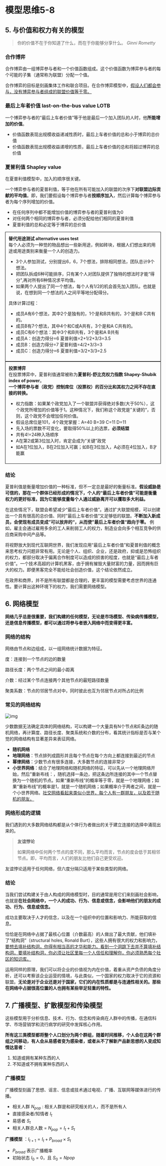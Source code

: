 <head>
    <script src="https://cdn.mathjax.org/mathjax/latest/MathJax.js?config=TeX-AMS-MML_HTMLorMML" type="text/javascript"></script>
    <script type="text/x-mathjax-config">
        MathJax.Hub.Config({
            tex2jax: {
            skipTags: ['script', 'noscript', 'style', 'textarea', 'pre'],
            inlineMath: [['$','$']]
            }
        });
    </script>
</head>

# 模型思维5-8

## 5. 与价值和权力有关的模型

> 你的价值不在于你知道了什么，而在于你能够分享什么。  *Ginni Rometty*

### 合作博弈

合作博弈由一组博弈参与者和一个价值函数组成。这个价值函数为博弈参与者的每个可能的子集（通常称为联盟）分配一个值。

合作博弈的目标是刻画集体工作和联合项目。在合作博弈模型中，<u>假设人们都会参与，没有博弈参与者组成的联盟价值等于零。</u>

### 最后上车者价值 last-on-the-bus value LOTB

一个博弈参与者的“最后上车者价值”等于他是最后一个加入团队的人时，他**所能增加的价值**。

- 价值函数表现出规模收益递减性质时，最后上车者价值的总和小于博弈的总价值
- 价值函数表现出规模收益递增的性质，最后上车者价值的总和将超过博弈的总价值



### 夏普利值 Shapley value

在夏普利值模型中，加入的顺序很关键。

一个博弈参与者的夏普利值，等于他在所有可能加入的联盟的次序下**对联盟边际贡献的平均值**。即，我们要假设每个博弈参与者**按顺序加入**，然后计算每个博弈参与者为每个序列增加的价值。

- 在任何序列中都不能增加价值的博弈参与者的夏普利值为0
- 对任何两个相同的博弈参与者，必须分配给他们相同的夏普利值
- 夏普利值的总和必定等于博弈的总价值

<div style="border:1px solid black;padding:10px">
    <b>替代用途测试 alternative uses test</b></br>
    每个人必须为一种觉的物品想出一些新用途，例如砖块，根据人们想出来的用途或用途类别来衡量一个人的创造力。</br>
	<ul>
        <li>3个人参加测试，分别提出6，6，7个想法，排除相同想法，团队总计9个想法。</li>
        <li>把团队拆成6种可能排序，只有某个人对团队提供了独特的想法时才能“得分",再对所有6种情况求平均值。</li>
        <li>如果两个人提出了同一个想法，每个人有1/2的机会首先加入团队。也就是说，在想到同一个想法的人之间平等地分配得分。</li>        
	</ul>
	具体计算过程：</br>
	<ul>
       	<li>成员A有6个想法，其中2个是独有的，1个是和B共有的，3个是和B C共有的。</li>
        <li>成员B有7个想法，其中4个和C或A共有，3个是和A C共有的。</li>
        <li>成员C有6个想法：其中3个和B共有，3个是和A B共有</li>
       	<li>成员A：创造力得分=6 夏普利值=2+1/2+3/3=3.5</li>
       	<li>成员B：创造力得分=7 夏普利值=4/2+3/3=3</li>
        <li>成员C：创造力得分=6 夏普利值=3/2+3/3=2.5</li>
	</ul>
</div>



<div style="border:1px solid black;padding:10px">
    <b>投票博弈</b></br>
    在投票博弈中，夏普利值通常被称为<b>夏普利-舒比克权力指数 Shapey-Shubik index of power</b>。</br>
	<b>一个博弈参与者（政党）控制席位（投票权）的百分比和其权力之间不存在直接的转换。</b></br>
	<ul>
        <li>权力指数：如果某个政党加入了一个联盟并获得绝对多数(大于50%），这个政党所增加的价值等于1。这种情况下，我们称这个政党是”关键的“，否则，这个政党不会增加任何价值。</li>
        <li>假设总席位是101，4个政党掌握：A=40 B=39 C=11 D=11</li>
        <li>先入场的票数不可变化，要取得50%以上的选票，<b>必须结盟</b></li>
        <li>共有4!=24种入场顺序</li>
        <li>A在第2或第3位加入时，肯定会成为“关键”政党</li>
        <li>如A在1位加入，B在2位加入可赢；如B在3位加入，A必须在4位加入，B才能赢</li>
	</ul>
</div>

### 结论

夏普利值是衡量增加价值的一种标准，但不一定总是最好的衡量标准。**假设威胁是可信的，那在一个群体已经形成的情况下，个人的“最后上车者价值”可能是衡量权力的更好标准，因为它能够度量每个人通过威胁离开可以攫取多大利益。**

在这些情况下，联盟会希望减少“最后上车者价值”。通过扩大联盟规模，可以创建出一个具有很高的总价值、同时”最后上车者价值“又足够低的联盟。**不断加入新成员，会使现有成员变成”可以放弃的“，从而使”最后上车者价值“趋向于零。** 例如，雇主会通过雇用多余的工人来削弱工人的权力，制造业会向多个相互竞争的供应商采购中间产品等。

将视野放大到现代互联网世界，我们发现应用“最后上车者价值”和夏普利值的概念来思考权力问题非常有用。无论是个人、组织、企业，还是政府，抑或是恐怖组织的权力，都部分取决于偏离合作制度可以造成的损害的程度，也就是“最后上车者价值”。一个技术高超的计算机黑客，由于拥有摧毁大量财富的力量，因而拥有巨大的权力。即便黑客完全不能给社会创造价值，这个结论依然成立。

在政界和商界，并不是所有联盟都是合理的，更丰富的模型需要考虑世界的连通性。要计算出这种环境下的权力，我们需要网络模型。



## 6. 网络模型

**网络几乎总是很重要，我们构建的任何模型，无论是市场模型、传染病传播模型，还是信息传播模型，都可以通过将参与者嵌入网络中而变得更丰富。**

### 网络的结构

网络由节点和边组成，以一组网络统计数据为特征。

度：连接到一个节点的边的数量

路径长度：两个节点之间的最小距离

介数：经过某个节点连接两个其他节点的最短路径数量

聚类系数：节点的邻居节点对中，同时彼此也互为邻居节点对所占的比例

### 常见的网络结构

![img](chapter3.assets/00265.jpg)

少数数据无法确定具体的网络结构，可以构建一个大量具有N个节点和E条边的随机网络，再计算度、路径长度、聚类系统和介数的分布，看其统计指标是否与某个觉的网络结构有显著差异来表征网络。

- **随机网络**
- **地理网络**：节点排列成圆形并且每个节点在每个方向上都连接到最近的节点
- **幂律网络**：少数节点有很多连接，大多数节点的连接非常少
- **小世界网络**：结合了地理网络和随机网络的特征，可以先从一个地理网络开始，然后”重新布线：，随机选择一条边，把这条边所连接的其中一个节点替换为一个随机的节点。如果“重新布线”的概率等于零，就是一个地理网络；如果“重新布线”的概率是1，就是一个随机网络；如果概率介于两者之间，就是一个小世界网络。<u>社交网络看起来类似小世界，每个人有一群朋友，以及若干随机的朋友。</u>

### 网络形成的逻辑

我们遇到的大多数网络结构都是从个体行为者做出的关于建立连接的选择中涌现出来的。

>  **友谊悖论**
>
> 如果网络中任何两个节点的度不同，那么平均而言，节点的度会低于其相邻节点。即，平均而言，人们的朋友比他们自己更受欢迎。

友谊悖论适用于任何网络，但六度分隔只适用于某些类型的网络。

### 结论

当我们尝试构建关于由人构成的网络模型时，目的通常是用它们来刻画社会影响，也就是**在社会网络中，一个人的成功、行为、信息或信念，会影响他们的朋友的成功、行为、信息或信念。**

成功主要取决于人才的信念，以及在一个组织中的位置和影响力、所能获取的信息。

恰恰是在网络中占据了最核心位置（介数最高）的人做出了最大贡献，他们填补了“结构洞”（structural holes,  Ronald Burt），这些人拥有很大的权力和影响力，<u>要想去填补结构洞，你得有相当高的才华和能力。看到一个洞跳下去并不算填补结构洞，要填补结构洞，你必须让社区里每一个人信任和理解你，你必须熟悉每个社区的知识库。</u>

运用同样的原理，我们可以将企业的价值视为内在价值，着重从资产负债的角度分析，还可以考察该企业运营的情境，与此类似，一个国家的权力取决于它的资源和联盟。**无论是对于企业还是对于国家，它们的内在性质都是与连通性相关的。那些在网络中占据很高位置的人也拥有某些举足轻重的特性。**



## 7. 广播模型、扩散模型和传染模型

这些模型用于分析信息、技术、行为、信念和传染病在人群中的传播，在通信科学、市场营销学和流行病学的研究中发挥核心作用。

**所有这三类模型都将整个人口划分为两个群组，随着时间推移，个人会在这两个群组之间移动，有人会从易感者变为感染者，或者从不了解新产品新思想的人变成知情达意者：**

1. 知道或拥有某种东西的人
2. 不知道或不拥有某种东西的人

### 广播模型

广播模型刻画了思想、谣言、信息或技术通过电视、广播、互联网等媒体进行的传播。

- 相关人群 $N_{pop}$ : 相关人群是和研究相关的人，而不是所有人
- 直接感染者/知情者 $I_t$
- 易感者 $S_t$
- 相关人群总人数 = $N_{pop} = I_t + S_t$

**广播模型** ：$I_{t+1} = I_t + P_{broad} \times S_t$

- $P_{broad}$ 表示广播概率
- 初始状态 $I_0 = 0$，且 $S_0 = N{pop}$

